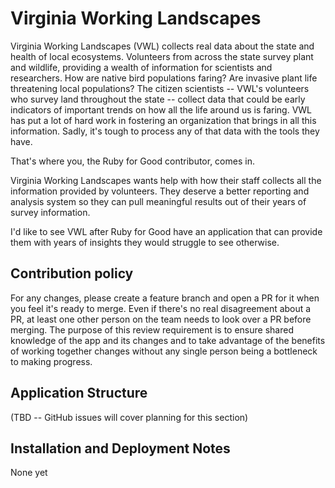 # Virginia Working Landscapes

Virginia Working Landscapes (VWL) collects real data about the state and health of local ecosystems. 
Volunteers from across the state survey plant and wildlife, providing a wealth of information for scientists and researchers.
How are native bird populations faring? Are invasive plant life threatening local populations? 
The citizen scientists -- VWL's volunteers who survey land throughout the state -- collect data that could be early indicators of important trends on how all the life around us is faring.
VWL has put a lot of hard work in fostering an organization that brings in all this information.
Sadly, it's tough to process any of that data with the tools they have.

That's where you, the Ruby for Good contributor, comes in.

Virginia Working Landscapes wants help with how their staff collects all the information provided by volunteers. 
They deserve a better reporting and analysis system so they can pull meaningful results out of their years of survey information.

I'd like to see VWL after Ruby for Good have an application that can provide them with years of insights they would struggle to see otherwise.

## Contribution policy

For any changes, please create a feature branch and open a PR for it when you feel it's ready to merge. Even if there's no real disagreement about a PR, at least one other person on the team needs to look over a PR before merging. The purpose of this review requirement is to ensure shared knowledge of the app and its changes and to take advantage of the benefits of working together changes without any single person being a bottleneck to making progress.

## Application Structure

(TBD -- GitHub issues will cover planning for this section)

## Installation and Deployment Notes

None yet
